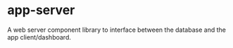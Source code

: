 # app-server

A web server component library to interface between the database and the app client/dashboard.
